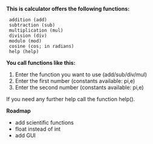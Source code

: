  **This is calculator offers the following functions:**

     addition (add)
     subtraction (sub)
     multiplication (mul)
     division (div)
     modulo (mod)
     cosine (cos; in radians)
     help (help)

  **You call functions like this:**
  
1. Enter the function you want to use (add/sub/div/mul)
2. Enter the first number (constants available: pi,e)
3. Enter the second number (constants available: pi,e)

If you need any further help call the function help().

 **Roadmap**
 - add scientific functions
 - float instead of int
 - add GUI
